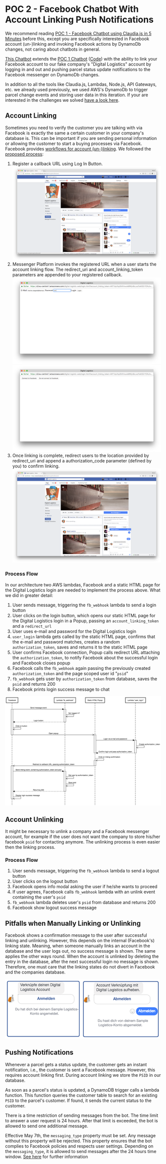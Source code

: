 # POC 2 - Facebook Chatbot With Account Linking Push Notifications

We recommend reading [POC 1 - Facebook Chatbot using Claudia.js in 5 Minutes](./../facebook_chatbot_with_claudia_js_in_five_minutes) before this, except you are specifically interested in Facebook account (un-)linking and invoking Facebook actions by DynamoDb changes, not caring about chatbots in general.

[This Chatbot](./../digital_logistics_02) extends the [POC 1 Chatbot](./../facebook_chatbot_with_claudia_js_in_five_minutes) ([Code](./../digital_logistics_01)) with the ability to link your Facebook account to our fake company's "Digital Logistics" account by logging in and out and pushing parcel status update notifications to the Facebook messenger on DynamoDb changes.

In addition to all the tools like Claudia.js, Lambdas, Node.js, API Gateways, etc. we already used previously, we used AWS's DynamoDb to trigger parcel change events and storing user data in this iteration. If your are interested in the challenges we solved [have a look here](./../aws_infrastructure_tools/aws_dynamodb.md).

## Account Linking

Sometimes you need to verify the customer you are talking with via Facebook is exactly the same a certain customer in your company's database is. This can be important if you are sending personal information or allowing the customer to start a buying processes via Facebook.
Facebook provides [workflows for account (un-)linking](https://developers.facebook.com/docs/messenger-platform/identity/account-linking). We followed the [proposed process](https://developers.facebook.com/docs/messenger-platform/identity/account-linking#linking_process):

1. Register a callback URL using Log In Button.
![Login Button](./login_button.png)
2. Messenger Platform invokes the registered URL when a user starts the account linking flow. The redirect_uri and account_linking_token parameters are appended to your registered callback.
![Digital Logistics Login](./dl_login.png)
![Link Facebook and Company](./link.png)
3. Once linking is complete, redirect users to the location provided by redirect_uri and append a authorization_code parameter (defined by you) to confirm linking.
![Facebook linking notification](./logged_in.png)

### Process Flow

In our architecture two AWS lambdas, Facebook and a static HTML page for the Digital Logistics login are needed to implement the process above. What we did in greater detail:

1. User sends message, triggering the `fb_webhook` lambda to send a login button
2. User clicks on the login button, which opens our static HTML page for the Digital Logistics login in a Popup, passing an `account_linking_token` and a `redirect_url`
3. User uses e-mail and password for the Digital Logistics login
4. `user_login` lambda gets called by the static HTML page, confirms that the e-mail and password matches, creates a random `authorization_token`, saves and returns it to the static HTML page
5. User confirms Facebook connection, Popup calls redirect URL attaching the `authorization_token`, to notify Facebook about the successful login and Facebook closes popup
6. Facebook calls the `fb_webhook` again passing the previously created `authorization_token` and the page scoped user id "`psid`"
7. `fb_webhook` gets user by `authorization_token` from database, saves the `psid` and returns 200
8. Facebook prints login success message to chat

![Facebook Link Sequence Diagram](./sq_diagram.png)

## Account Unlinking

It might be necessary to unlink a company and a Facebook messenger account, for example if the user does not want the company to store his/her facebook `psid` for contacting anymore. The unlinking process is even easier then the linking process.

### Process Flow

1. User sends message, triggering the `fb_webhook` lambda to send a logout button
2. User clicks on the logout button
3. Facebook opens info modal asking the user if he/she wants to proceed
4. If user agrees, Facebook calls `fb_webhook` lambda with an unlink event containing the user's `psid`
5. `fb_webhook` lambda deletes user's `psid` from database and returns 200
6. Facebook show logout success message

## Pitfalls when Manually Linking or Unlinking

Facebook shows a confirmation message to the user after successful linking and unlinking. However, this depends on the internal (Facebook's) linking state. Meaning, when someone manually links an account in the database and the user logs out, no success message is shown. The same applies the other ways round. When the account is unlinked by deleting the entry in the database, after the next successful login no message is shown. Therefore, one must care that the linking states do not divert in Facebook and the companies database.

![](linking_successful_message.png)

## Pushing Notifications

Whenever a parcel gets a status update, the customer gets an instant notification, i.e., the customer is sent a Facebook message. However, this requires account linking first. During account linking we store the `PSID` in our database.

As soon as a parcel's status is updated, a DynamoDB trigger calls a lambda function. This function queries the customer table to search for an existing `PSID` to the parcel's customer. If found, it sends the current status to the customer.

There is a time restriction of sending messages from the bot. The time limit to answer a user request is 24 hours. After that limit is exceeded, the bot is allowed to send one additional message.

Effective May 7th, the `messaging_type` property must be set. Any message without this property will be rejected. This property ensures that the bot complies to Facebook policies and respects user settings. Depending on the `messaging_type`, it is allowed to send messages after the 24 hours time window. [See here](https://developers.facebook.com/docs/messenger-platform/send-messages#messaging_types) for further information
